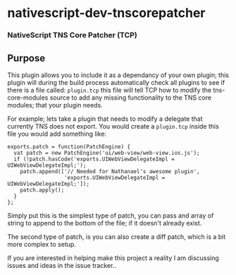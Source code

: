 # nativescript-dev-tnscorepatcher
### NativeScript  TNS Core Patcher  (**TCP**)

## Purpose

This plugin allows you to include it as a dependancy of your own plugin; this plugin will during the build process automatically check all plugins to see if there is a file called: `plugin.tcp`  this file will tell TCP how to modify the tns-core-modules source to add any missing functionality to the TNS core modules; that your plugin needs.  

For example; lets take a plugin that needs to modify a delegate that currently TNS does not export.  You would create a `plugin.tcp` inside this file you would add something like:

```
exports.patch = function(PatchEngine) {
  vat patch = new PatchEngine('ui/web-view/web-view.ios.js');
  if (!patch.hasCode('exports.UIWebViewDelegateImpl = UIWebViewDelegateImpl;');
    patch.append(['// Needed for Nathanael's awesome plugin', 
                  'exports.UIWebViewDelegateImpl = UIWebViewDelegateImpl;']);
    patch.apply();
  } 
};
```

Simply put this is the simplest type of patch, you can pass and array of string to append to the bottom of the file; if it doesn't already exist.

The second type of patch, is you can also create a diff patch, which is a bit more complex to setup.

If you are interested in helping make this project a reality I am discussing issues and ideas in the issue tracker..
  
